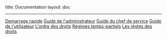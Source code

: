 title: Documentation
layout: doc

---

 [Demarrage rapide](001-demarrage-rapide.html) [Guide de l'administrateur](002-guide-de-l-administrateur.html) [Guide du chef de service](003-guide-du-chef-de-service.html) [Guide de l'utilisateur](004-guide-de-l-utilisateur.html) [L'ordre des droits](005-ordre-des-droits.html) [Régimes temps-partiels](006-temps-partiels.html) [Les règles des droits](007-regles-des-droits.html)
